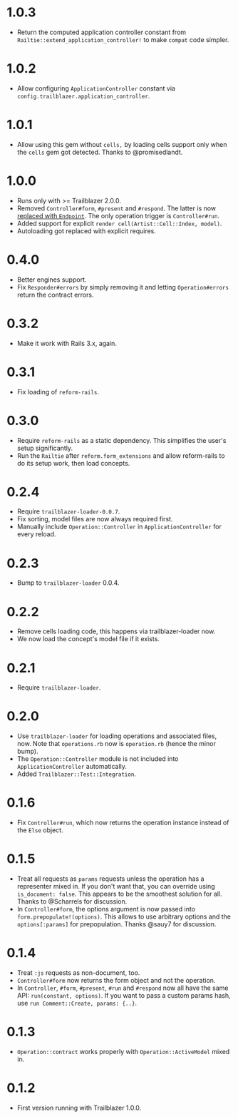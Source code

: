 # 1.0.3

* Return the computed application controller constant from `Railtie::extend_application_controller!` to make `compat` code simpler.

# 1.0.2

* Allow configuring `ApplicationController` constant via `config.trailblazer.application_controller`.

# 1.0.1

* Allow using this gem without `cells,` by loading cells support only when the `cells` gem got detected. Thanks to @promisedlandt.

# 1.0.0

* Runs only with >= Trailblazer 2.0.0.
* Removed `Controller#form`, `#present` and `#respond`. The latter is now [replaced with `Endpoint`](https://github.com/trailblazer/trailblazer-endpoint/). The only operation trigger is `Controller#run`.
* Added support for explicit `render cell(Artist::Cell::Index, model)`.
* Autoloading got replaced with explicit requires.

# 0.4.0

* Better engines support.
* Fix `Responder#errors` by simply removing it and letting `Operation#errors` return the contract errors.

# 0.3.2

* Make it work with Rails 3.x, again.

# 0.3.1

* Fix loading of `reform-rails`.

# 0.3.0

* Require `reform-rails` as a static dependency. This simplifies the user's setup significantly.
* Run the `Railtie` after `reform.form_extensions` and allow reform-rails to do its setup work, then load concepts.

# 0.2.4

* Require `trailblazer-loader-0.0.7`.
* Fix sorting, model files are now always required first.
* Manually include `Operation::Controller` in `ApplicationController` for every reload.

# 0.2.3

* Bump to `trailblazer-loader` 0.0.4.

# 0.2.2

* Remove cells loading code, this happens via trailblazer-loader now.
* We now load the concept's model file if it exists.

# 0.2.1

* Require `trailblazer-loader`.

# 0.2.0

* Use `trailblazer-loader` for loading operations and associated files, now. Note that `operations.rb` now is `operation.rb` (hence the minor bump).
* The `Operation::Controller` module is not included into `ApplicationController` automatically.
* Added `Trailblazer::Test::Integration`.

# 0.1.6

* Fix `Controller#run`, which now returns the operation instance instead of the `Else` object.

# 0.1.5

* Treat all requests as `params` requests unless the operation has a representer mixed in. If you don't want that, you can override using `is_document: false`. This appears to be the smoothest solution for all. Thanks to @Scharrels for discussion.
* In `Controller#form`, the options argument is now passed into `form.prepopulate!(options)`. This allows to use arbitrary options and the `options[:params]` for prepopulation. Thanks @sauy7 for discussion.

# 0.1.4

* Treat `:js` requests as non-document, too.
* `Controller#form` now returns the form object and not the operation.
* In `Controller`, `#form`, `#present`, `#run` and `#respond` now all have the same API: `run(constant, options)`. If you want to pass a custom params hash, use `run Comment::Create, params: {..}`.

# 0.1.3

* `Operation::contract` works properly with `Operation::ActiveModel` mixed in.

# 0.1.2

* First version running with Trailblazer 1.0.0.
